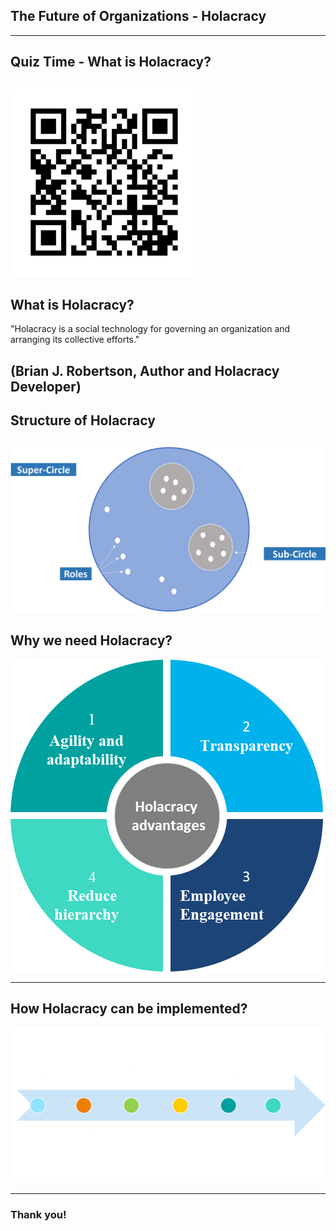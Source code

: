 ## The Future of Organizations - Holacracy
---
## Quiz Time - What is Holacracy?
![Alt text](image-4.png)
---
## What is Holacracy?
"Holacracy is a social technology for governing an organization and arranging its collective efforts."


(Brian J. Robertson, Author and Holacracy Developer)
---
## Structure of Holacracy
![Alt text](image-3.png)
---
## Why we need Holacracy?
![Alt text](image-12.png)

---
## How Holacracy can be implemented?
![Alt text](image-24.png)

---
### Thank you!
























